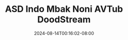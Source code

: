 --- 
title: "ASD Indo Mbak Noni  AVTub  DoodStream"
description: "streaming  video bokep ASD Indo Mbak Noni  AVTub  DoodStream durasi panjang   new"
date: 2024-08-14T00:16:02-08:00
file_code: "2mrwzzy1a055"
draft: false
cover: "g419rpuiwb7lhmwg.jpg"
tags: ["ASD", "Indo", "Mbak", "Noni", "AVTub", "DoodStream", "bokep-indo", "bokep-viral", "bokep-ig"]
length: 1946
fld_id: "1483165"
foldername: "Asd indo 1"
categories: ["Asd indo 1"]
views: 0
---